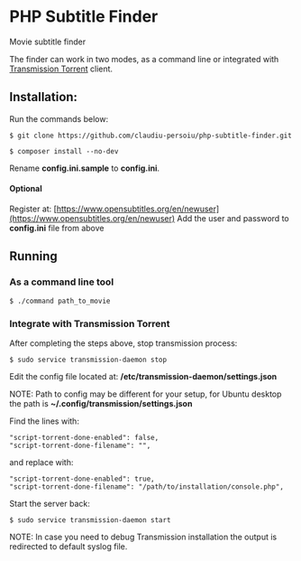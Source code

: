 # PHP Subtitle Finder
Movie subtitle finder

The finder can work in two modes, as a command line or integrated with [Transmission Torrent](https://transmissionbt.com/) client.

## Installation:

Run the commands below:
```
$ git clone https://github.com/claudiu-persoiu/php-subtitle-finder.git

$ composer install --no-dev
```

Rename **config.ini.sample** to **config.ini**.

#### Optional
Register at: [https://www.opensubtitles.org/en/newuser](https://www.opensubtitles.org/en/newuser)
Add the user and password to **config.ini** file from above

## Running

### As a command line tool
```
$ ./command path_to_movie
```

### Integrate with Transmission Torrent

After completing the steps above, stop transmission process:
```
$ sudo service transmission-daemon stop
```

Edit the config file located at: **/etc/transmission-daemon/settings.json**

NOTE: Path to config may be different for your setup, for Ubuntu desktop the path is **~/.config/transmission/settings.json**


Find the lines with:
```
"script-torrent-done-enabled": false,
"script-torrent-done-filename": "",
```
and replace with:
```
"script-torrent-done-enabled": true,
"script-torrent-done-filename": "/path/to/installation/console.php",
```

Start the server back:
```
$ sudo service transmission-daemon start
```

NOTE: In case you need to debug Transmission installation the output is redirected to default syslog file.